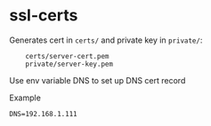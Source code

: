 # ssl-certs
Generates cert in `certs/` and private key in `private/`:

```
    certs/server-cert.pem
    private/server-key.pem
```

Use env variable DNS to set up DNS cert record

Example
```
DNS=192.168.1.111
```
